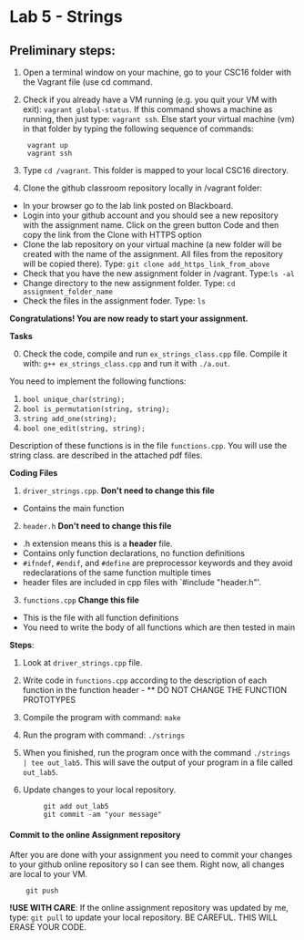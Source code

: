 # Lab 5 - Strings

## Preliminary steps: 

1. Open a terminal window on your machine, go to your CSC16 folder with the Vagrant file (use cd command.
2. Check if you already have a VM running (e.g. you quit your VM with exit): `vagrant global-status`. If this command shows a machine as running, then just type: `vagrant ssh`. Else start your virtual machine (vm) in that folder by typing the following sequence of commands: 

		vagrant up
		vagrant ssh 

2. Type `cd /vagrant`. This folder is mapped to your local CSC16 directory.

3. Clone the github classroom repository locally in /vagrant folder:
	
  - In your browser go to the lab link posted on Blackboard.
  - Login into your github account and you should see a new repository with 
the assignment name. Click on the green button Code and then copy the link from the Clone with HTTPS option
  - Clone the lab repository on your virtual machine (a new folder will be created with the name of the assignment. All files from the repository will be copied there). Type: `git clone add_https_link_from_above`
  - Check that you have the new assignment folder in /vagrant. Type:`ls -al`
  - Change directory to the new assignment folder. Type: `cd assignment_folder_name`
  - Check the files in the assignment foder. Type: `ls`
		
**Congratulations! You are now ready to start your assignment.**


**Tasks**

0. Check the code, compile and run `ex_strings_class.cpp` file. Compile it with: `g++ ex_strings_class.cpp` and run it with `./a.out`.

You need to implement the following functions:
1. `bool unique_char(string);`
2. `bool is_permutation(string, string);`
3. `string add_one(string);`
4. `bool one_edit(string, string);`

Description of these functions is in the file `functions.cpp`. You will use the string class. are described in the attached pdf files.

**Coding Files** 

1. `driver_strings.cpp`. **Don't need to change this file**
  - Contains the main function
2. `header.h` **Don't need to change this file**
  - .h extension means this is a **header** file.
  - Contains only function declarations, no function definitions
  - `#ifndef`, `#endif`, and `#define` are preprocessor keywords and they avoid redeclarations of the same function multiple times
  - header files are included in cpp files with `#include "header.h"'. 
3. `functions.cpp` **Change this file**
  - This is the file with all function definitions
  - You need to write the body of all functions which are then tested in main
  
**Steps**:
1. Look at `driver_strings.cpp` file. 
3. Write code in `functions.cpp` according to the description of each function in the function header - ** DO NOT CHANGE THE FUNCTION PROTOTYPES
4. Compile the program with command: `make`
5. Run the program with command: `./strings`
6. When you finished, run the program once with the command `./strings | tee out_lab5`. This will save the output 
of your program in a file called `out_lab5`.  
7. Update changes to your local repository. 
			
			git add out_lab5
			git commit -am "your message"

	
#### Commit to the online Assignment repository 

After you are done with your assignment you need to commit your changes to your github online repository so I can see them. Right now, all changes are local to your VM. 
	
		git push

**!USE WITH CARE**: If the online assignment repository was updated by me, type: `git pull` to update your local repository. BE CAREFUL. THIS WILL ERASE YOUR CODE. 






